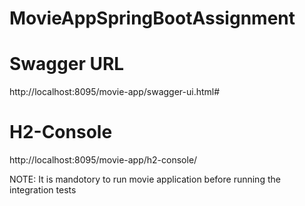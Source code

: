 # MovieAppSpringBootAssignment



# Swagger URL
http://localhost:8095/movie-app/swagger-ui.html#


# H2-Console
http://localhost:8095/movie-app/h2-console/


NOTE: It is mandotory to run movie application before running the integration tests